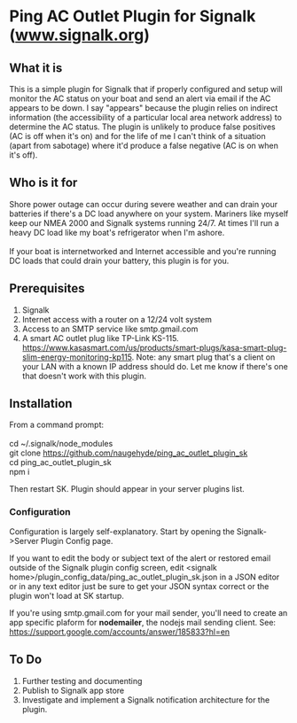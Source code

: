 # Ping AC Outlet Plugin for Signalk (www.signalk.org)

## What it is

This is a simple plugin for Signalk that if properly configured and setup will monitor the AC status on your boat and send an alert via email if the AC appears to be down. I say "appears" because the plugin relies on indirect information (the accessibility of a particular local area network address) to determine the AC status. The plugin is unlikely to produce false positives (AC is off when it's on) and for the life of me I can't think of a situation (apart from sabotage) where it'd produce a false negative (AC is on when it's off).

## Who is it for

Shore power outage can occur during severe weather and can drain your batteries if there's a DC load anywhere on your system. Mariners like myself keep our NMEA 2000 and Signalk systems running 24/7. At times I'll run a heavy DC load like my boat's refrigerator when I'm ashore. <br>
<br>
If your boat is internetworked and Internet accessible and you're running DC loads that could drain your battery, this plugin is for you. <br>

## Prerequisites

1) Signalk<br>
2) Internet access with a router on a 12/24 volt system<br>
3) Access to an SMTP service like smtp.gmail.com<br>
4) A smart AC outlet plug like TP-Link KS-115. https://www.kasasmart.com/us/products/smart-plugs/kasa-smart-plug-slim-energy-monitoring-kp115. Note: any smart plug that's a client on your LAN with a known IP address should do. Let me know if there's one that doesn't work with this plugin.<br>


## Installation
From a command prompt:<br>
<br>
  cd ~/.signalk/node_modules<br>
  git clone https://github.com/naugehyde/ping_ac_outlet_plugin_sk<br>
  cd ping_ac_outlet_plugin_sk<br>
  npm i<br>

Then restart SK. Plugin should appear in your server plugins list.<br>

### Configuration

Configuration is largely self-explanatory. Start by opening the Signalk->Server Plugin Config page.<br>

If you want to edit the body or subject text of the alert or restored email outside of the Signalk plugin config screen, edit \<signalk home\>/plugin_config_data/ping_ac_outlet_plugin_sk.json in a JSON editor or in any text editor just be sure to get your JSON syntax correct or the plugin won't load at SK startup.<br>

If you're using smtp.gmail.com for your mail sender, you'll need to create an app specific plaform for **nodemailer**, the nodejs mail sending client. See: https://support.google.com/accounts/answer/185833?hl=en<br>

## To Do

1) Further testing and documenting<br>
2) Publish to Signalk app store<br>
3) Investigate and implement a Signalk notification architecture for the plugin.<br>
